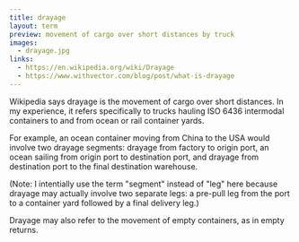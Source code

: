 ```yaml
---
title: drayage
layout: term
preview: movement of cargo over short distances by truck
images:
  - drayage.jpg
links:
  - https://en.wikipedia.org/wiki/Drayage
  - https://www.withvector.com/blog/post/what-is-drayage
---
```


Wikipedia says drayage is the movement of cargo over short distances. In my experience, it refers specifically to trucks hauling ISO 6436 intermodal containers to and from ocean or rail container yards.

For example, an ocean container moving from China to the USA would involve two drayage segments: drayage from factory to origin port, an ocean sailing from origin port to destination port, and drayage from destination port to the final destination warehouse.

(Note: I intentially use the term "segment" instead of "leg" here because drayage may actually involve two separate legs: a pre-pull leg from the port to a container yard followed by a final delivery leg.)

Drayage may also refer to the movement of empty containers, as in empty returns.